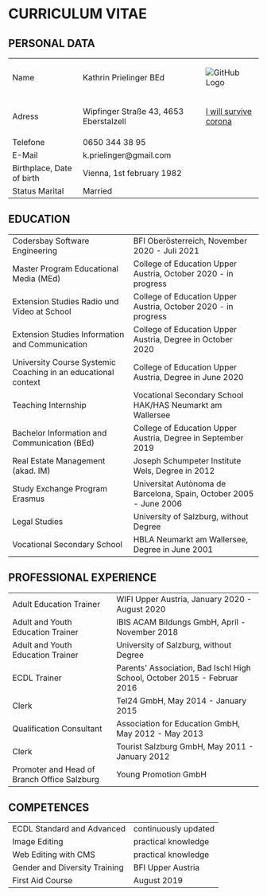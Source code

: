 # CURRICULUM VITAE

## PERSONAL DATA



<table>
<tr>
<td>Name</td> <td>Kathrin Prielinger BEd</td> <td>

![GitHub Logo](.\Documents\kathrin\Passfoto.png)</td>
</tr>
<tr>
<td>Adress</td> <td>Wipfinger Straße 43, 4653 Eberstalzell</td> 
<td>

[I will survive corona](https://www.youtube.com/watch?v=bguks572EA4)
</td>
</tr>
<td>Telefone</td>  <td>0650 344 38 95</td> 
</tr>
<tr>
<td>E-Mail</td>  <td>k.prielinger@gmail.com</td> 
</tr>
<tr>
<td>Birthplace, Date of birth</td>  <td>Vienna, 1st february 1982</td> 
</tr>
<tr>
<td>Status Marital</td>  <td>Married</td> 
</tr>
</table>

## EDUCATION

<table>
<tr>
<td>Codersbay
Software Engineering</td>
<td>BFI Oberösterreich, November 2020 - Juli 2021</td>
</tr>
<tr>
<td>Master Program 
Educational Media (MEd)</td>
<td>College of Education Upper Austria, October 2020 - in progress</td>
</tr>
<tr>
<td>Extension Studies
Radio und Video at School</td>
<td>College of Education Upper Austria, October 2020 - in progress</td>
</tr>
<tr>
<td>Extension Studies
Information and Communication</td>
<td>College of Education Upper Austria, Degree in October 2020</td>
</tr>
<tr>
<td>University Course
Systemic Coaching in an educational context</td>
<td>College of Education Upper Austria, Degree in June 2020</td>
</tr>
<tr>
<td>Teaching Internship</td>
<td>Vocational Secondary School HAK/HAS Neumarkt am Wallersee </td>
</tr>
<tr>
<td>Bachelor
Information and Communication (BEd)</td>
<td>College of Education Upper Austria, Degree in September 2019</td>
</tr>
<tr>
<td>Real Estate Management (akad. IM)</td>
<td>Joseph Schumpeter Institute Wels, Degree in 2012</td>
</tr>
<tr>
<td>Study Exchange Program Erasmus</td>
<td>Universitat Autònoma de Barcelona, Spain, October 2005 - June 2006</td>
</tr>
<tr>
<td>Legal Studies</td>
<td>University of Salzburg, without Degree</td>
</tr>
<tr>
<td>Vocational Secondary School</td>
<td>HBLA Neumarkt am Wallersee, Degree in June 2001</td>
</tr>
</table>

## PROFESSIONAL EXPERIENCE

<table>
<tr>
<td>Adult Education Trainer</td>
<td>WIFI Upper Austria, January 2020 - August 2020</td>
</tr>
<tr>
<td>Adult and Youth Education Trainer</td>
<td>IBIS ACAM Bildungs GmbH, April - November 2018</td>
</tr>
<tr>
<td>Adult and Youth Education Trainer</td>
<td>University of Salzburg, without Degree</td>
</tr>
<tr>
<td>ECDL Trainer</td>
<td>Parents' Association, Bad Ischl High School, October 2015 - Februar 2016</td>
</tr>
<tr>
<td>Clerk</td>
<td>Tel24 GmbH, May 2014 - January 2015</td>
</tr>
<tr>
<td>Qualification Consultant</td>
<td>Association for Education GmbH, May 2012 - May 2013</td>
</tr>
<tr>
<td>Clerk</td>
<td>Tourist Salzburg GmbH, May 2011 - January 2012</td>
</tr>
<tr>
<td>Promoter and Head of Branch Office Salzburg</td>
<td>Young Promotion GmbH</td>
</tr>
</table>

## COMPETENCES

<table>
<tr>
<td>ECDL Standard and Advanced</td> <td>continuously updated</td>
</tr>
<tr>
<td>Image Editing</td> <td>practical knowledge</td> 
</tr>
<tr>
<td>Web Editing with CMS</td>  <td>practical knowledge</td> 
</tr>
<tr>
<td>Gender and Diversity Training</td>  <td>BFI Upper Austria</td> 
</tr>
<tr>
<td>First Aid Course</td>  <td>August 2019</td> 
</tr>

</table>